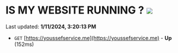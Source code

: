 # IS MY WEBSITE RUNNING ? [![](https://img.shields.io/static/v1?label=Sponsor&message=%E2%9D%A4&logo=GitHub&color=%23fe8e86)](https://github.com/sponsors/<username>)

Last updated: **1/11/2024, 3:20:13 PM**

- `GET` [https://youssefservice.me](https://youssefservice.me) - **Up** (152ms)
